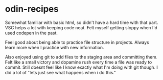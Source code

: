 # odin-recipes

Somewhat familiar with basic html, so didn't have a hard time with that part. VSC helps a lot with keeping code neat.  Felt myself getting sloppy when I'd used codepen in the past.

Feel good about being able to practice file structure in projects.  Always learn more when I practice with new information.

Also enjoyed using git to add files to the staging area and committing them.  Felt like a small victory and dopamine rush every time a file was ready to commit.  Still doesnt feel like I know exactly what I'm doing with git though.  I did a lot of "lets just see what happens when i do this."

